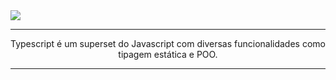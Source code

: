 <img src="./Assets/typescript.gif" />
<hr>
<div align="center"> 
<p>Typescript é um superset do Javascript com diversas funcionalidades como tipagem estática e POO.
</p>
<hr>
</div>
